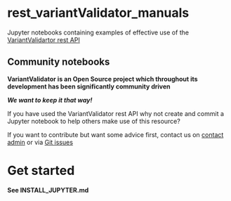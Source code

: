 # rest_variantValidator_manuals

Jupyter notebooks containing examples of effective use of the [VariantValidartor rest API](http://rest.variantvalidator.org)

## Community notebooks
**VariantValidator is an Open Source project which throughout its development has been significantly community driven**

***We want to keep it that way!***

If you have used the VariantValidator rest API why not create and commit a Jupyter notebook to help others make use of this resource?

If you want to contribute but want some advice first, contact us on [contact admin](https://variantvalidator.org/contact_admin/)
or via [Git issues](https://github.com/openvar/rest_variantValidator_manuals/issues)

# Get started
**See INSTALL_JUPYTER.md**